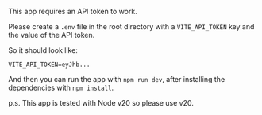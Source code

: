 This app requires an API token to work.

Please create a `.env` file in the root directory with a `VITE_API_TOKEN` key and the value of the API token.

So it should look like:

`VITE_API_TOKEN=eyJhb...`

And then you can run the app with `npm run dev`, after installing the dependencies with `npm install`.

p.s. This app is tested with Node v20 so please use v20.
